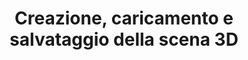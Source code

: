 ﻿---
title: Creazione, caricamento e salvataggio della scena 3D
type: docs
weight: 10
url: /it/java/creating-loading-and-saving-3d-scene/
---
